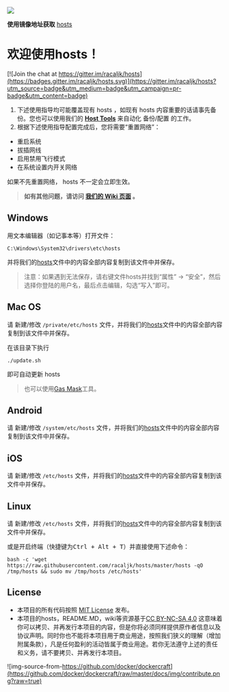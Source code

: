 ![](https://www.google.com.sg/logos/doodles/2016/lantern-festival-2016-4824959689949184.2-hp.jpg)

**使用镜像地址获取** [hosts](https://coding.net/u/scaffrey/p/hosts/git/raw/master/hosts)

# 欢迎使用hosts！

[![Join the chat at https://gitter.im/racaljk/hosts](https://badges.gitter.im/racaljk/hosts.svg)](https://gitter.im/racaljk/hosts?utm_source=badge&utm_medium=badge&utm_campaign=pr-badge&utm_content=badge)


1. 下述使用指导均可能覆盖现有 hosts ，如现有 hosts 内容重要的话请事先备份。您也可以使用我们的 [**Host Tools**](https://github.com/racaljk/hosts/tree/master/hosts_tools) 来自动化 备份/配置 的工作。
2. 根据下述使用指导配置完成后，您将需要“重置网络”：

- 重启系统
- 拔插网线
- 启用禁用飞行模式
- 在系统设置内开关网络

如果不先重置网络， hosts 不一定会立即生效。

> **如有其他问题，请访问 [我们的 Wiki 页面](https://github.com/racaljk/hosts/wiki) 。**


## Windows
用文本编辑器（如记事本等）打开文件：

    C:\Windows\System32\drivers\etc\hosts
    
并将我们的[hosts](https://raw.githubusercontent.com/racaljk/hosts/master/hosts)文件中的内容全部内容复制到该文件中并保存。

> 注意：如果遇到无法保存，请右键文件hosts并找到“属性” -> “安全”，然后选择你登陆的用户名，最后点击编辑，勾选“写入”即可。

## Mac OS
请 新建/修改 `/private/etc/hosts` 文件，并将我们的[hosts](https://raw.githubusercontent.com/racaljk/hosts/master/hosts)文件中的内容全部内容复制到该文件中并保存。

在该目录下执行

``` shell
./update.sh
```

即可自动更新 hosts

> 也可以使用[Gas Mask](http://www.macupdate.com/app/mac/29949/gas-mask/)工具。


## Android
请 新建/修改 `/system/etc/hosts` 文件，并将我们的[hosts](https://raw.githubusercontent.com/racaljk/hosts/master/hosts)文件中的内容全部内容复制到该文件中并保存。


## iOS
请 新建/修改 `/etc/hosts` 文件，并将我们的[hosts](https://raw.githubusercontent.com/racaljk/hosts/master/hosts)文件中的内容全部内容复制到该文件中并保存。


## Linux
请 新建/修改 `/etc/hosts` 文件，并将我们的[hosts](https://raw.githubusercontent.com/racaljk/hosts/master/hosts)文件中的内容全部内容复制到该文件中并保存。

或是开启终端（快捷键为<kbd>Ctrl + Alt + T</kbd>）并直接使用下述命令：

    bash -c 'wget https://raw.githubusercontent.com/racaljk/hosts/master/hosts -qO /tmp/hosts && sudo mv /tmp/hosts /etc/hosts'
    

## License
* 本项目的所有代码按照 [MIT License](https://github.com/racaljk/hosts/blob/master/LICENSE) 发布。
* 本项目的hosts，README.MD，wiki等资源基于[CC BY-NC-SA 4.0](https://creativecommons.org/licenses/by-nc-sa/4.0/)
这意味着你可以拷贝、并再发行本项目的内容，但是你将必须同样提供原作者信息以及协议声明。同时你也不能将本项目用于商业用途，按照我们狭义的理解（增加附属条款），凡是任何盈利的活动皆属于商业用途。若你无法遵守上述的责任和义务，请不要拷贝、并再发行本项目。

![img-source-from-https://github.com/docker/dockercraft](https://github.com/docker/dockercraft/raw/master/docs/img/contribute.png?raw=true)
